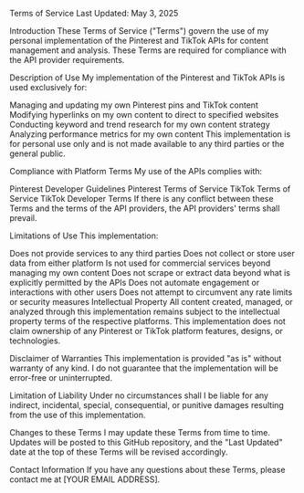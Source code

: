 Terms of Service
Last Updated: May 3, 2025

Introduction
These Terms of Service ("Terms") govern the use of my personal implementation of the Pinterest and TikTok APIs for content management and analysis. These Terms are required for compliance with the API provider requirements.

Description of Use
My implementation of the Pinterest and TikTok APIs is used exclusively for:

Managing and updating my own Pinterest pins and TikTok content
Modifying hyperlinks on my own content to direct to specified websites
Conducting keyword and trend research for my own content strategy
Analyzing performance metrics for my own content
This implementation is for personal use only and is not made available to any third parties or the general public.

Compliance with Platform Terms
My use of the APIs complies with:

Pinterest Developer Guidelines
Pinterest Terms of Service
TikTok Terms of Service
TikTok Developer Terms
If there is any conflict between these Terms and the terms of the API providers, the API providers' terms shall prevail.

Limitations of Use
This implementation:

Does not provide services to any third parties
Does not collect or store user data from either platform
Is not used for commercial services beyond managing my own content
Does not scrape or extract data beyond what is explicitly permitted by the APIs
Does not automate engagement or interactions with other users
Does not attempt to circumvent any rate limits or security measures
Intellectual Property
All content created, managed, or analyzed through this implementation remains subject to the intellectual property terms of the respective platforms. This implementation does not claim ownership of any Pinterest or TikTok platform features, designs, or technologies.

Disclaimer of Warranties
This implementation is provided "as is" without warranty of any kind. I do not guarantee that the implementation will be error-free or uninterrupted.

Limitation of Liability
Under no circumstances shall I be liable for any indirect, incidental, special, consequential, or punitive damages resulting from the use of this implementation.

Changes to these Terms
I may update these Terms from time to time. Updates will be posted to this GitHub repository, and the "Last Updated" date at the top of these Terms will be revised accordingly.

Contact Information
If you have any questions about these Terms, please contact me at [YOUR EMAIL ADDRESS].

